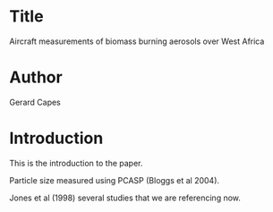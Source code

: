 # Title
Aircraft measurements of biomass burning aerosols over West Africa

# Author
Gerard Capes

# Introduction
This is the introduction to the paper. 

Particle size measured using PCASP (Bloggs et al 2004).

Jones et al (1998) several studies that we are referencing now. 

